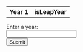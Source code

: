 <table id="year-table">
    <tr>
        <th>Year 1</th>
        <th>isLeapYear</th>
    </tr>
</table>


<form id = "year-form">
  <label for = "year" class = "label"> Enter a year:<label><br>
  <input type = "number" id = "year" name = "year" class = "input"><br>
  <input type = "submit" class = "button">
<form>

<script>

let table = document.getElemenetById("year");

document.getElementById("year-form").addEventListener('submit',  getYear());

function getYear(){
    let inputYear = document.getElementById("inputYear").value;
    isLeapYear(inputYear);
}

function isLeapYear(year) {
    // Fetch data from API
    fetch("https://everittcheng.tk/api/calendar/isLeapYear/" + year)
    .then(response => response.json())
    .then(data =>  {
              // Output data to table
              const table = document.getElementById('year-table');
              const row = table.insertRow(-1);
              const Cell = row.insertCell(0);
              const isLeapYearCell = row.insertCell(1);
              Cell.innerHTML = data.year;
              isLeapYearCell.innerHTML = data.isLeapYear;
          });
      };
</script>
